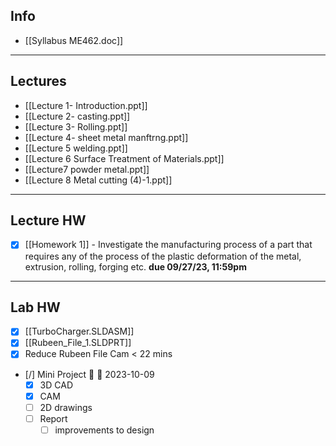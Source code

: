 ## Info
+ [[Syllabus ME462.doc]]


---
## Lectures
+ [[Lecture 1- Introduction.ppt]]
+ [[Lecture 2- casting.ppt]]
+ [[Lecture 3- Rolling.ppt]]
+ [[Lecture 4- sheet metal manftrng.ppt]]
+ [[Lecture 5 welding.ppt]]
+ [[Lecture 6 Surface Treatment of Materials.ppt]]
+ [[Lecture7 powder metal.ppt]]
+ [[Lecture 8 Metal cutting (4)-1.ppt]]


---
## Lecture HW
- [x] [[Homework 1]] - Investigate the manufacturing process of a part that requires any of the process of the plastic deformation of the metal, extrusion, rolling, forging etc. **due 09/27/23, 11:59pm**

---
## Lab HW
- [x] [[TurboCharger.SLDASM]]
- [x] [[Rubeen_File_1.SLDPRT]]
- [x] Reduce Rubeen File Cam < 22 mins
- [/] Mini Project  🔼 📅 2023-10-09 
	+ [x] 3D CAD
	+ [x] CAM
	+ [ ] 2D drawings
	+ [ ] Report
		+ [ ] improvements to design